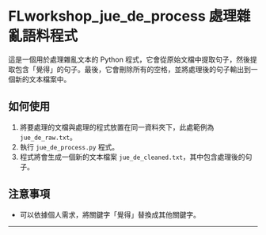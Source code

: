 # FLworkshop_jue_de_process 處理雜亂語料程式

這是一個用於處理雜亂文本的 Python 程式，它會從原始文檔中提取句子，然後提取包含「覺得」的句子。最後，它會刪除所有的空格，並將處理後的句子輸出到一個新的文本檔案中。

## 如何使用

1. 將要處理的文檔與處理的程式放置在同一資料夾下，此處範例為 `jue_de_raw.txt`。
2. 執行 `jue_de_process.py` 程式。
3. 程式將會生成一個新的文本檔案 `jue_de_cleaned.txt`，其中包含處理後的句子。

## 注意事項

- 可以依據個人需求，將關鍵字「覺得」替換成其他關鍵字。

---
